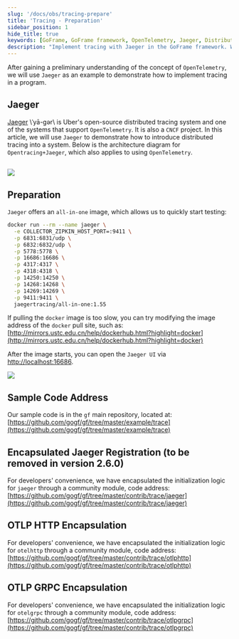 ```yaml
---
slug: '/docs/obs/tracing-prepare'
title: 'Tracing - Preparation'
sidebar_position: 1
hide_title: true
keywords: [GoFrame, GoFrame framework, OpenTelemetry, Jaeger, Distributed Tracing, Tracing, docker, OTLP HTTP, OTLP GRPC, Example Code]
description: "Implement tracing with Jaeger in the GoFrame framework. We will demonstrate how to introduce distributed tracing in a system through a combination of Jaeger and OpenTelemetry, including a quick deployment method for Jaeger and the location of example code in the GoFrame framework, as well as encapsulated registration modules."
---
```


After gaining a preliminary understanding of the concept of `OpenTelemetry`, we will use `Jaeger` as an example to demonstrate how to implement tracing in a program.

## Jaeger

[Jaeger](https://www.jaegertracing.io/) \\ˈyā-gər\ is Uber's open-source distributed tracing system and one of the systems that support `OpenTelemetry`. It is also a `CNCF` project. In this article, we will use `Jaeger` to demonstrate how to introduce distributed tracing into a system. Below is the architecture diagram for `Opentracing+Jaeger`, which also applies to using `OpenTelemetry`.

## ![](/markdown/cd8d6734e501e9ac4917920666cb0867.png)

## Preparation

`Jaeger` offers an `all-in-one` image, which allows us to quickly start testing:

```bash
docker run --rm --name jaeger \
  -e COLLECTOR_ZIPKIN_HOST_PORT=:9411 \
  -p 6831:6831/udp \
  -p 6832:6832/udp \
  -p 5778:5778 \
  -p 16686:16686 \
  -p 4317:4317 \
  -p 4318:4318 \
  -p 14250:14250 \
  -p 14268:14268 \
  -p 14269:14269 \
  -p 9411:9411 \
  jaegertracing/all-in-one:1.55
```

If pulling the `docker` image is too slow, you can try modifying the image address of the `docker` pull site, such as: [http://mirrors.ustc.edu.cn/help/dockerhub.html?highlight=docker](http://mirrors.ustc.edu.cn/help/dockerhub.html?highlight=docker)

After the image starts, you can open the `Jaeger UI` via [http://localhost:16686](http://localhost:16686/).

![](/markdown/870c4c69cfd848787f88b074f0879519.png)

## Sample Code Address

Our sample code is in the `gf` main repository, located at: [https://github.com/gogf/gf/tree/master/example/trace](https://github.com/gogf/gf/tree/master/example/trace)

## Encapsulated Jaeger Registration (to be removed in version 2.6.0)

For developers' convenience, we have encapsulated the initialization logic for `jaeger` through a community module, code address: [https://github.com/gogf/gf/tree/master/contrib/trace/jaeger](https://github.com/gogf/gf/tree/master/contrib/trace/jaeger)

## OTLP HTTP Encapsulation

For developers' convenience, we have encapsulated the initialization logic for `otelhttp` through a community module, code address: [https://github.com/gogf/gf/tree/master/contrib/trace/otlphttp](https://github.com/gogf/gf/tree/master/contrib/trace/otlphttp)

## OTLP GRPC Encapsulation

For developers' convenience, we have encapsulated the initialization logic for `otelgrpc` through a community module, code address: [https://github.com/gogf/gf/tree/master/contrib/trace/otlpgrpc](https://github.com/gogf/gf/tree/master/contrib/trace/otlpgrpc)